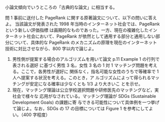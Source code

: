 小論文傾向でいうところの「古典的な論文」に相当する。

問 1 事前に送付した PageRank に関する原著論文について、以下の問いに答えよ。 当該論文が発表された 1998 年当時のインターネット社会では、PageRank という新しい評価指標 は画期的なものであった。一方、現在の複雑化したインターネット社会において、PageRank が依然として通用する部分と通用しない部分について、具体的な PageRank のメカニズムの原理を現在のインターネット技術に対比させながら、800 字以内で論じよ。

1. 男性側が提案する場合のアルゴリズムを用いて論文 p.11 Example 1 の行列で表される選好
   に基づく男性 3 名，女性 3 名の 1 対 1 マッチング問題を考える。ここで，各男性が選好に
   関係なく，指名可能な女性のうちで等確率で 1 人へ提案する状況を考える。このとき，ア
   ルゴリズムによって得られるマッチングが安定になる確率は少なくとも 1/3 より大きいこ
   とを示せ。
2. 現在，マッチング理論は公立学校選択問題や研修医先のマッチングなど，実社会で様々な
   応用がなされている。マッチング理論が SDGs (Sustainable Development Goals) の課題に寄
   与できる可能性について具体例を一つ挙げて論じよ。なお，SDGs の 17 の目標については
   Figure 1 を参考にしてよい。（400 字程度）
